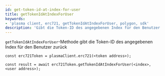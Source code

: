 ```yaml
---
id: get-token-id-at-index-for-user
title: getTokenIdAtIndexForUser
keywords:
- 'plasma client, erc721, getTokenIdAtIndexForUser, polygon, sdk'
description: 'Gibt die Token-ID des angegebenen Index für den Benutzer zurück'
---
```


`getTokenIdAtIndexForUser`-Methode gibt die Token-ID des angegebenen Index für den Benutzer zurück

```
const erc721Token = plasmaClient.erc721(<token address>);

const result = await erc721Token.getTokenIdAtIndexForUser(<index>,<user address>);

```
